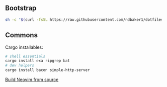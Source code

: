 ## Bootstrap
```sh
sh -c "$(curl -fsSL https://raw.githubusercontent.com/ndbaker1/dotfiles/main/.local/bin/dot)"
```

## Commons

Cargo installables:
```sh
# shell essentials
cargo install exa ripgrep bat
# dev helpers
cargo install bacon simple-http-server
```

[Build Neovim from source](https://github.com/neovim/neovim/wiki/Installing-Neovim#install-from-source)
